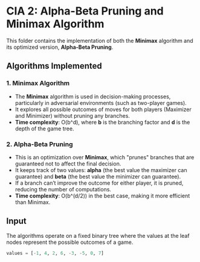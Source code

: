 # CIA 2: Alpha-Beta Pruning and Minimax Algorithm

This folder contains the implementation of both the **Minimax** algorithm and its optimized version, **Alpha-Beta Pruning**.

## Algorithms Implemented

### 1. **Minimax Algorithm**
   - The **Minimax** algorithm is used in decision-making processes, particularly in adversarial environments (such as two-player games).
   - It explores all possible outcomes of moves for both players (Maximizer and Minimizer) without pruning any branches.
   - **Time complexity**: O(b^d), where **b** is the branching factor and **d** is the depth of the game tree.

### 2. **Alpha-Beta Pruning**
   - This is an optimization over **Minimax**, which "prunes" branches that are guaranteed not to affect the final decision.
   - It keeps track of two values: **alpha** (the best value the maximizer can guarantee) and **beta** (the best value the minimizer can guarantee).
   - If a branch can’t improve the outcome for either player, it is pruned, reducing the number of computations.
   - **Time complexity**: O(b^(d/2)) in the best case, making it more efficient than Minimax.

## Input

The algorithms operate on a fixed binary tree where the values at the leaf nodes represent the possible outcomes of a game.
```python
values = [-1, 4, 2, 6, -3, -5, 0, 7]